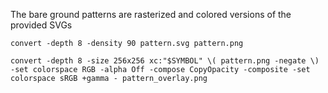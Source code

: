 
The bare ground patterns are rasterized and colored versions of the provided SVGs

```
convert -depth 8 -density 90 pattern.svg pattern.png

convert -depth 8 -size 256x256 xc:"$SYMBOL" \( pattern.png -negate \) -set colorspace RGB -alpha Off -compose CopyOpacity -composite -set colorspace sRGB +gamma - pattern_overlay.png
```
